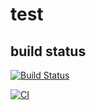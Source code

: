 # test
## build status
[![Build Status](https://travis-ci.org/pli01/test.svg?branch=master)](https://travis-ci.org/pli01/test)

[![CI](https://github.com/pli01/test/actions/workflows/main.yml/badge.svg)](https://github.com/pli01/test/actions/workflows/main.yml)


